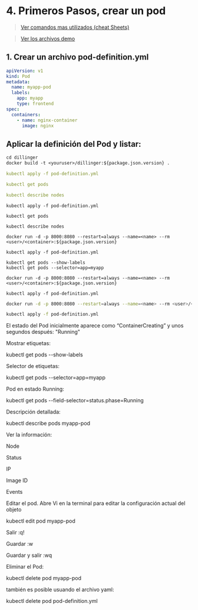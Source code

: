# 4. Primeros Pasos, crear un pod <!-- omit in TOC -->

> [Ver comandos mas utilizados (cheat Sheets)](https://kubernetes.io/docs/reference/kubectl/cheatsheet/)

> [Ver los archivos demo](./kubelabs-files-demo)

## 1. Crear un archivo pod-definition.yml
```yaml
apiVersion: v1
kind: Pod
metadata:
  name: myapp-pod
  labels:
    app: myapp
    type: frontend
spec:
  containers:
    - name: nginx-container
      image: nginx
```

## Aplicar la definición del Pod y listar:

```Dockerfile
cd dillinger
docker build -t <youruser>/dillinger:${package.json.version} .
```

```yaml
kubectl apply -f pod-definition.yml

kubectl get pods

kubectl describe nodes
```

```vim
kubectl apply -f pod-definition.yml

kubectl get pods

kubectl describe nodes
```

```vim
docker run -d -p 8000:8080 --restart=always --name=<name> --rm <user>/<container>:${package.json.version}

kubectl apply -f pod-definition.yml

kubectl get pods --show-labels
kubectl get pods --selector=app=myapp

```


```console
docker run -d -p 8000:8080 --restart=always --name=<name> --rm <user>/<container>:${package.json.version}

kubectl apply -f pod-definition.yml
```


```sh
docker run -d -p 8000:8080 --restart=always --name=<name> --rm <user>/<container>:${package.json.version}

kubectl apply -f pod-definition.yml
```


El estado del Pod inicialmente aparece como “ContainerCreating” y unos segundos después: "Running"



Mostrar etiquetas:

kubectl get pods --show-labels

Selector de etiquetas:

kubectl get pods --selector=app=myapp

Pod en estado Running:

kubectl get pods --field-selector=status.phase=Running

Descripción detallada:

kubectl describe pods myapp-pod

Ver la información:

Node

Status

IP

Image ID

Events



Editar el pod. Abre Vi en la terminal para editar la configuración actual del objeto

kubectl edit pod myapp-pod

Salir :q!

Guardar :w

Guardar y salir :wq



Eliminar el Pod:

kubectl delete pod myapp-pod

también es posible usuando el archivo yaml:

kubectl delete pod pod-definition.yml

